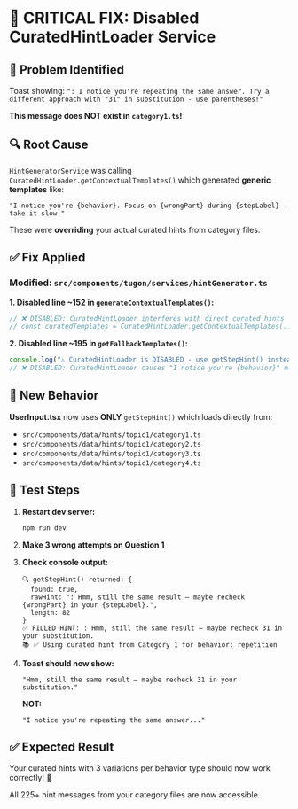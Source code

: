 # 🎯 CRITICAL FIX: Disabled CuratedHintLoader Service

## 🚨 Problem Identified

Toast showing: `": I notice you're repeating the same answer. Try a different approach with "31" in substitution - use parentheses!"`

**This message does NOT exist in `category1.ts`!**

## 🔍 Root Cause

`HintGeneratorService` was calling `CuratedHintLoader.getContextualTemplates()` which generated **generic templates** like:

```
"I notice you're {behavior}. Focus on {wrongPart} during {stepLabel} - take it slow!"
```

These were **overriding** your actual curated hints from category files.

## ✅ Fix Applied

### Modified: `src/components/tugon/services/hintGenerator.ts`

**1. Disabled line ~152 in `generateContextualTemplates()`:**

```typescript
// ❌ DISABLED: CuratedHintLoader interferes with direct curated hints
// const curatedTemplates = CuratedHintLoader.getContextualTemplates(...);
```

**2. Disabled line ~195 in `getFallbackTemplates()`:**

```typescript
console.log("⚠️ CuratedHintLoader is DISABLED - use getStepHint() instead");
// ❌ DISABLED: CuratedHintLoader causes "I notice you're {behavior}" messages
```

## 🎯 New Behavior

**UserInput.tsx** now uses **ONLY** `getStepHint()` which loads directly from:

- `src/components/data/hints/topic1/category1.ts`
- `src/components/data/hints/topic1/category2.ts`
- `src/components/data/hints/topic1/category3.ts`
- `src/components/data/hints/topic1/category4.ts`

## 🧪 Test Steps

1. **Restart dev server:**

   ```powershell
   npm run dev
   ```

2. **Make 3 wrong attempts on Question 1**

3. **Check console output:**

   ```
   🔍 getStepHint() returned: {
     found: true,
     rawHint: ": Hmm, still the same result — maybe recheck {wrongPart} in your {stepLabel}.",
     length: 82
   }
   ✅ FILLED HINT: : Hmm, still the same result — maybe recheck 31 in your substitution.
   📚 ✅ Using curated hint from Category 1 for behavior: repetition
   ```

4. **Toast should now show:**

   ```
   "Hmm, still the same result — maybe recheck 31 in your substitution."
   ```

   **NOT:**

   ```
   "I notice you're repeating the same answer..."
   ```

## ✅ Expected Result

Your curated hints with 3 variations per behavior type should now work correctly! 🎉

All 225+ hint messages from your category files are now accessible.
